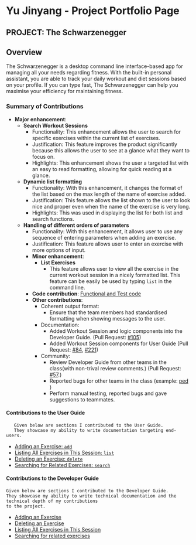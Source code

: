 # Yu Jinyang - Project Portfolio Page

## PROJECT: The Schwarzenegger

## Overview

The Schwarzenegger is a desktop command line interface-based app for managing all your needs regarding fitness. With the built-in personal assistant, you are able to track your daily workout and diet sessions based on your profile. If you can type fast, The Schwarzenegger can help you maximise your efficiency for maintaining fitness.

### Summary of Contributions

* **Major enhancement**:
  * **Search Workout Sessions**
    * Functionality: This enhancement allows the user to search for specific exercises within the current list of exercises.
    * Justification: This feature improves the product significantly because this allows the user to see at a glance what they want to focus on.
    * Highlights: This enhancement shows the user a targeted list with an easy to read formatting, allowing for quick reading at a glance.
  * **Dynamic list formatting**
    * Functionality: With this enhancement, it changes the format of the list based on the max length of the name of exercise added. 
    * Justification: This feature allows the list shown to the user to look nice and proper even when the name of the exercise is very long. 
    * Highlights: This was used in displaying the list for both list and search functions.
  * **Handling of different orders of parameters**
    * Functionality: With this enhancement, it allows user to use any sequence of entering parameters when adding an exercise. 
    * Justification: This feature allows user to enter an exercise with more options of input.
    * **Minor enhancement**:
      * **List Exercises**
        * This feature allows user to view all the exercise in the current workout session in a nicely formatted list. This feature can be easily be used by typing `list` in the command line.
    * **Code contribution**: [Functional and Test code](https://nus-cs2113-ay2021s1.github.io/tp-dashboard/#breakdown=true&search=yujinyang1998&sort=groupTitle&sortWithin=title&since=2020-09-27&timeframe=commit&mergegroup=&groupSelect=groupByRepos&checkedFileTypes=docs~functional-code~test-code~other&tabOpen=true&tabType=authorship)
    * **Other contributions**:
      * Coherent output format:
        * Ensure that the team members had standardised formatting when showing messages to the user.
      * Documentation:
        * Added Workout Session and logic components into the Developer Guide. \(Pull Request: [\#105](https://github.com/AY2021S1-CS2113T-F11-1/tp/pull/105)\)
        * Added Workout Session components for User Guide \(Pull Request: [\#84](https://github.com/AY2021S1-CS2113T-F11-1/tp/pull/84), [\#221](https://github.com/AY2021S1-CS2113T-F11-1/tp/pull/221)\) 
      * Community:
        * Review Developer Guide from other teams in the class\(with non-trival review comments.\) \(Pull Request: [\#57](https://github.com/nus-cs2113-AY2021S1/tp/pull/57).\)
        * Reported bugs for other teams in the class \(example: [ped](https://github.com/yujinyang1998/ped/issues) \)
        * Perform manual testing, reported bugs and gave suggestions to teammates.

#### Contributions to the User Guide

```text
   Given below are sections I contributed to the User Guide.   
   They showcase my ability to write documentation targeting end-users.
```

* [Adding an Exercise: `add`](https://ay2021s1-cs2113t-f11-1.github.io/tp/UserGuide.html#ws-add)
* [Listing All Exercises in This Session: `list`](https://ay2021s1-cs2113t-f11-1.github.io/tp/UserGuide.html#ws-list)
* [Deleting an Exercise: `delete`](https://ay2021s1-cs2113t-f11-1.github.io/tp/UserGuide.html#ws-delete)
* [Searching for Related Exercises: `search`](https://ay2021s1-cs2113t-f11-1.github.io/tp/UserGuide.html#ws-search)

#### Contributions to the Developer Guide

```text
Given below are sections I contributed to the Developer Guide. 
They showcase my ability to write technical documentation and the technical depth of my contributions
to the project.
```

* [Adding an Exercise](https://ay2021s1-cs2113t-f11-1.github.io/tp/DeveloperGuide.html#adding-an-exercise)
* [Deleting an Exercise](https://ay2021s1-cs2113t-f11-1.github.io/tp/DeveloperGuide.html#deleting-an-exercise)
* [Listing All Exercises in This Session](https://ay2021s1-cs2113t-f11-1.github.io/tp/DeveloperGuide.html#listing-all-exercises-in-this-session)
* [Searching for related exercises](https://ay2021s1-cs2113t-f11-1.github.io/tp/DeveloperGuide.html#searching-for-related-exercises)

